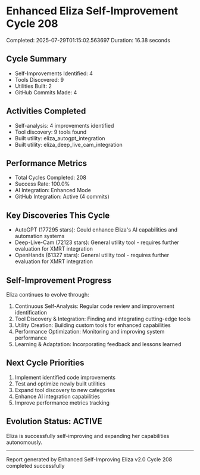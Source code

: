 # Enhanced Eliza Self-Improvement Cycle 208
Completed: 2025-07-29T01:15:02.563697
Duration: 16.38 seconds

## Cycle Summary
- Self-Improvements Identified: 4
- Tools Discovered: 9
- Utilities Built: 2
- GitHub Commits Made: 4

## Activities Completed
- Self-analysis: 4 improvements identified
- Tool discovery: 9 tools found
- Built utility: eliza_autogpt_integration
- Built utility: eliza_deep_live_cam_integration

## Performance Metrics
- Total Cycles Completed: 208
- Success Rate: 100.0%
- AI Integration: Enhanced Mode
- GitHub Integration: Active (4 commits)

## Key Discoveries This Cycle
- AutoGPT (177295 stars): Could enhance Eliza's AI capabilities and automation systems
- Deep-Live-Cam (72123 stars): General utility tool - requires further evaluation for XMRT integration
- OpenHands (61327 stars): General utility tool - requires further evaluation for XMRT integration

## Self-Improvement Progress
Eliza continues to evolve through:
1. Continuous Self-Analysis: Regular code review and improvement identification
2. Tool Discovery & Integration: Finding and integrating cutting-edge tools
3. Utility Creation: Building custom tools for enhanced capabilities
4. Performance Optimization: Monitoring and improving system performance
5. Learning & Adaptation: Incorporating feedback and lessons learned

## Next Cycle Priorities
1. Implement identified code improvements
2. Test and optimize newly built utilities
3. Expand tool discovery to new categories
4. Enhance AI integration capabilities
5. Improve performance metrics tracking

## Evolution Status: ACTIVE
Eliza is successfully self-improving and expanding her capabilities autonomously.

---
Report generated by Enhanced Self-Improving Eliza v2.0
Cycle 208 completed successfully
